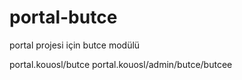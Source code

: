 # portal-butce
portal projesi için butce modülü

portal.kouosl/butce
portal.kouosl/admin/butce/butcee
